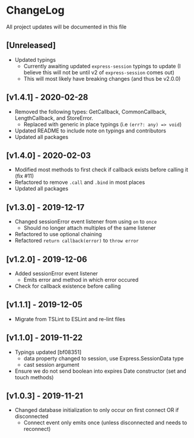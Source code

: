 # ChangeLog
All project updates will be documented in this file

## [Unreleased]
- Updated typings
    - Currently awaiting updated `express-session` typings to update (I believe this will not be until v2 of `express-session` comes out)
    - This will most likely have breaking changes (and thus be v2.0.0)

## [v1.4.1] - 2020-02-28
- Removed the following types: GetCallback, CommonCallback, LengthCallback, and StoreError. 
    - Replaced with generic in place typings (i.e `(err?: any) => void`)
- Updated README to include note on typings and contributors
- Updated all packages

## [v1.4.0] - 2020-02-03
- Modified most methods to first check if callback exists before calling it (fix #11)
- Refactored to remove `.call` and `.bind` in most places
- Updated all packages

## [v1.3.0] - 2019-12-17
- Changed sessionError event listener from using `on` to `once`
    - Should no longer attach multiples of the same listener
- Refactored to use optional chaining
- Refactored `return callback(error)` to `throw error` 

## [v1.2.0] - 2019-12-06
- Added sessionError event listener
    - Emits error and method in which error occured
- Check for callback existence before calling

## [v1.1.1] - 2019-12-05
- Migrate from TSLint to ESLint and re-lint files

## [v1.1.0] - 2019-11-22
- Typings updated [bf08351]
    - data property changed to session, use Express.SessionData type
    - cast session argument
- Ensure we do not send boolean into expires Date constructor (set and touch methods)

## [v1.0.3] - 2019-11-21
- Changed database initialization to only occur on first connect OR if disconnected
    - Connect event only emits once (unless disconnected and needs to reconnect)